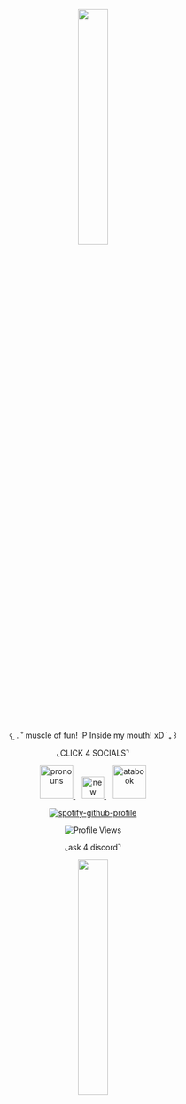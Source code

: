 
<p align="center" width="100%">
    <img width="33%" src="https://files.catbox.moe/rs2vdn.png" width="60">
</p>

<p align="center">
  𐔌   .  ˚ muscle of fun! :P Inside my mouth! xD ֹ  ₊ ꒱
</p>

<p align="center">
  ⌞CLICK 4 SOCIALS⌝
</p>
 <p align="center">
 
 <p align="center">
  <a href="https://pronouns.cc/@kkawaiirazorblades">
    <img src="https://i.imgur.com/CcD8ks3.gif" alt="pronouns" width="60">
  </a>
  &nbsp;&nbsp;
  <a href="YOUR-LINK-HERE">
    <img src="https://i.imgur.com/0BKGqJC.gif" alt="new image" width="40">
  </a>
  &nbsp;&nbsp;
    <a href="https://kwairzrbldz.atabook.org">
    <img src="https://i.imgur.com/CcD8ks3.gif" alt="atabook" width="60">
  </a>

<p align="center">
  <a href="https://github.com/kittinan/spotify-github-profile">
    <img src="https://spotify-github-profile.kittinanx.com/api/view?uid=12ckph3ot59wwg34vopzfclra&cover_image=true&theme=natemoo-re&show_offline=false&background_color=f7abcc&interchange=false&bar_color=e69ab7&bar_color_cover=false" alt="spotify-github-profile">
  </a>
</p>

<p align="center">
  <img src="https://komarev.com/ghpvc/?username=your-github-username&color=de5d8e&label=hi" alt="Profile Views"/>
</p>

<p align="center">
  ⌞ask 4 discord⌝
</p>
 <p align="center">

<p align="center" width="100%">
    <img width="33%" src="https://files.catbox.moe/s0rruf.png">
</p>
